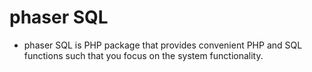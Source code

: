 # phaser SQL
- phaser SQL is PHP package that provides convenient PHP and SQL functions such that you focus on the system functionality.
